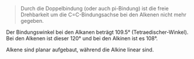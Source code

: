 > Durch die Doppelbindung (oder auch pi-Bindung) ist die freie Drehbarkeit um die  C=C-Bindungsachse bei den Alkenen nicht mehr gegeben. 

Der Bindungswinkel bei den Alkanen beträgt 109.5° (Tetraedischer-Winkel). Bei den Alkenen ist dieser 120° und bei den Alkinen ist es 108°.

Alkene sind planar aufgebaut, während die Alkine linear sind.